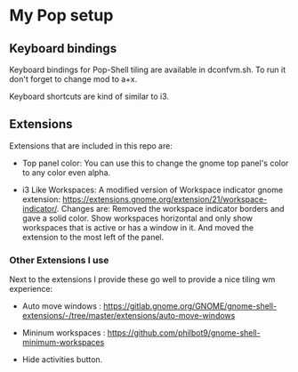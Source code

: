 # My Pop setup

## Keyboard bindings

Keyboard bindings for Pop-Shell tiling are available in dconfvm.sh. To run it don't forget to change mod to a+x.

Keyboard shortcuts are kind of similar to i3.

## Extensions

Extensions that are included in this repo are:

- Top panel color: You can use this to change the gnome top panel's color to any color even alpha.

- i3 Like Workspaces: A modified version of Workspace indicator gnome extension: https://extensions.gnome.org/extension/21/workspace-indicator/. Changes are: Removed the workspace indicator borders and gave a solid color. Show workspaces horizontal and only show workspaces that is active or has a window in it. And moved the extension to the most left of the panel.

### Other Extensions I use

Next to the extensions I provide these go well to provide a nice tiling wm experience:

- Auto move windows : https://gitlab.gnome.org/GNOME/gnome-shell-extensions/-/tree/master/extensions/auto-move-windows
- Mininum workspaces : https://github.com/philbot9/gnome-shell-minimum-workspaces

- Hide activities button.